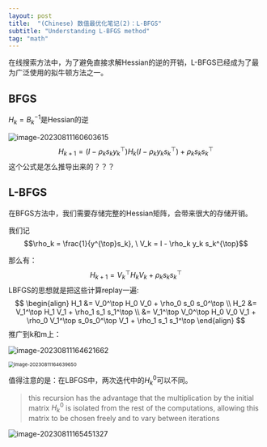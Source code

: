 ```yaml
---
layout: post
title:  "(Chinese) 数值最优化笔记(2)：L-BFGS"
subtitle: "Understanding L-BFGS method"
tag: "math" 
---
```


在线搜索方法中，为了避免直接求解Hessian的逆的开销，L-BFGS已经成为了最为广泛使用的拟牛顿方法之一。

## BFGS

$H_k = B_k^{-1}$是Hessian的逆

![image-20230811160603615](/home/user/.config/Typora/typora-user-images/image-20230811160603615.png)
$$
H_{k+1} = (I - \rho_k s_k y_k^{\top})H_k(I - \rho_ky_ks_k^{\top}) + \rho_k s_k s_k^{\top}
$$
这个公式是怎么推导出来的？？？

## L-BFGS

在BFGS方法中，我们需要存储完整的Hessian矩阵，会带来很大的存储开销。

我们记$$\rho_k = \frac{1}{y^{\top}s_k}, \ V_k = I - \rho_k y_k s_k^{\top}$$

那么有：
$$
H_{k+1} = V_k^{\top}H_kV_k + \rho_k s_k s_k^{\top}
$$
LBFGS的思想就是把这些计算replay一遍:
$$
\begin{align}
H_1 &= V_0^\top H_0 V_0 + \rho_0 s_0 s_0^\top \\
H_2 &= V_1^\top H_1 V_1 + \rho_1 s_1 s_1^\top \\
	&= V_1^\top V_0^\top H_0 V_0 V_1 + \rho_0 V_1^\top s_0s_0^\top V_1 + \rho_1 s_1 s_1^\top
\end{align}
$$
推广到k和m上：

![image-20230811164621662](/home/user/.config/Typora/typora-user-images/image-20230811164621662.png)

<img src="/home/user/.config/Typora/typora-user-images/image-20230811164639650.png" alt="image-20230811164639650" style="zoom:67%;" />

值得注意的是：在LBFGS中，两次迭代中的$H_k^0$可以不同。

> this recursion has the advantage that the multiplication by the
> initial matrix $H_k^0$ is isolated from the rest of the computations, allowing this matrix to be chosen freely and to vary between iterations

![image-20230811165451327](/home/user/.config/Typora/typora-user-images/image-20230811165451327.png)
